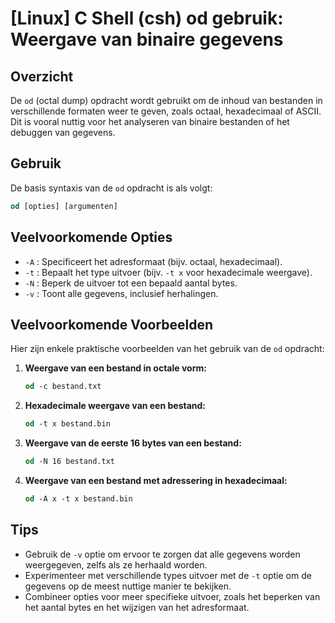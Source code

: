 # [Linux] C Shell (csh) od gebruik: Weergave van binaire gegevens

## Overzicht
De `od` (octal dump) opdracht wordt gebruikt om de inhoud van bestanden in verschillende formaten weer te geven, zoals octaal, hexadecimaal of ASCII. Dit is vooral nuttig voor het analyseren van binaire bestanden of het debuggen van gegevens.

## Gebruik
De basis syntaxis van de `od` opdracht is als volgt:

```csh
od [opties] [argumenten]
```

## Veelvoorkomende Opties
- `-A` : Specificeert het adresformaat (bijv. octaal, hexadecimaal).
- `-t` : Bepaalt het type uitvoer (bijv. `-t x` voor hexadecimale weergave).
- `-N` : Beperk de uitvoer tot een bepaald aantal bytes.
- `-v` : Toont alle gegevens, inclusief herhalingen.

## Veelvoorkomende Voorbeelden
Hier zijn enkele praktische voorbeelden van het gebruik van de `od` opdracht:

1. **Weergave van een bestand in octale vorm:**
   ```csh
   od -c bestand.txt
   ```

2. **Hexadecimale weergave van een bestand:**
   ```csh
   od -t x bestand.bin
   ```

3. **Weergave van de eerste 16 bytes van een bestand:**
   ```csh
   od -N 16 bestand.txt
   ```

4. **Weergave van een bestand met adressering in hexadecimaal:**
   ```csh
   od -A x -t x bestand.bin
   ```

## Tips
- Gebruik de `-v` optie om ervoor te zorgen dat alle gegevens worden weergegeven, zelfs als ze herhaald worden.
- Experimenteer met verschillende types uitvoer met de `-t` optie om de gegevens op de meest nuttige manier te bekijken.
- Combineer opties voor meer specifieke uitvoer, zoals het beperken van het aantal bytes en het wijzigen van het adresformaat.